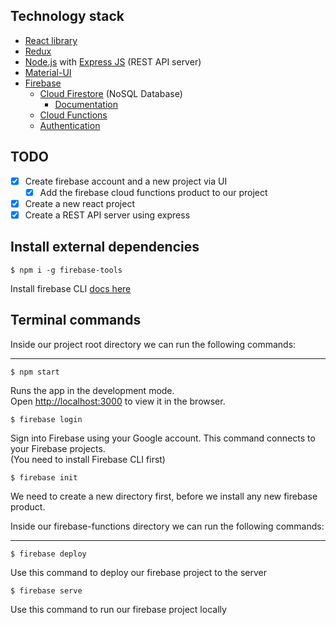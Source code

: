 
## Technology stack
* [React library](https://reactjs.org/)
* [Redux](https://redux.js.org/)
* [Node.js](https://nodejs.org/) with [Express JS](https://expressjs.com/) (REST API server)
* [Material-UI](https://material-ui.com/)
* [Firebase](https://firebase.google.com/)
  * [Cloud Firestore](https://firebase.google.com/products/firestore) (NoSQL Database)
    * [Documentation](https://firebase.google.com/docs/firestore)
  * [Cloud Functions](https://firebase.google.com/products/functions)
  * [Authentication](https://firebase.google.com/products/auth)

## TODO
* [x] Create firebase account and a new project via UI
  * [x] Add the firebase cloud functions product to our project
* [x] Create a new react project
* [x] Create a REST API server using express

## Install external dependencies

`$ npm i -g firebase-tools`

Install firebase CLI [docs here](https://firebase.google.com/docs/cli)


## Terminal commands


Inside our project root directory we can run the following commands:
___

`$ npm start`

Runs the app in the development mode.<br />
Open [http://localhost:3000](http://localhost:3000) to view it in the browser.

`$ firebase login`

Sign into Firebase using your Google account. This command connects to your Firebase projects.<br />
(You need to install Firebase CLI first)

`$ firebase init`

We need to create a new directory first, before we install any new firebase product.

Inside our firebase-functions directory we can run the following commands:
___

`$ firebase deploy`

Use this command to deploy our firebase project to the server

`$ firebase serve`

Use this command to run our firebase project locally



